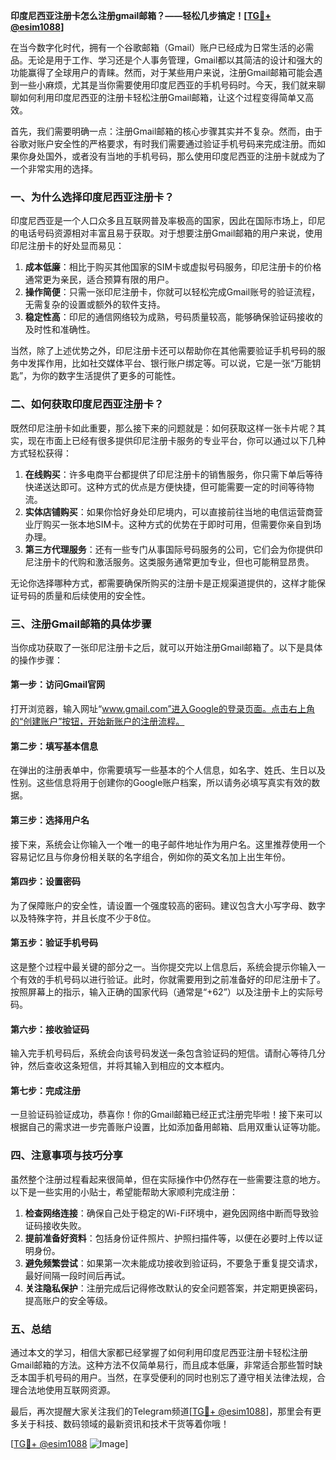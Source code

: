 **印度尼西亚注册卡怎么注册gmail邮箱？——轻松几步搞定！[[TG💪+ @esim1088](https://t.me/s/esim1088)]**

在当今数字化时代，拥有一个谷歌邮箱（Gmail）账户已经成为日常生活的必需品。无论是用于工作、学习还是个人事务管理，Gmail都以其简洁的设计和强大的功能赢得了全球用户的青睐。然而，对于某些用户来说，注册Gmail邮箱可能会遇到一些小麻烦，尤其是当你需要使用印度尼西亚的手机号码时。今天，我们就来聊聊如何利用印度尼西亚的注册卡轻松注册Gmail邮箱，让这个过程变得简单又高效。

首先，我们需要明确一点：注册Gmail邮箱的核心步骤其实并不复杂。然而，由于谷歌对账户安全性的严格要求，有时我们需要通过验证手机号码来完成注册。而如果你身处国外，或者没有当地的手机号码，那么使用印度尼西亚的注册卡就成为了一个非常实用的选择。

### 一、为什么选择印度尼西亚注册卡？

印度尼西亚是一个人口众多且互联网普及率极高的国家，因此在国际市场上，印尼的电话号码资源相对丰富且易于获取。对于想要注册Gmail邮箱的用户来说，使用印尼注册卡的好处显而易见：

1. **成本低廉**：相比于购买其他国家的SIM卡或虚拟号码服务，印尼注册卡的价格通常更为亲民，适合预算有限的用户。
2. **操作简便**：只需一张印尼注册卡，你就可以轻松完成Gmail账号的验证流程，无需复杂的设置或额外的软件支持。
3. **稳定性高**：印尼的通信网络较为成熟，号码质量较高，能够确保验证码接收的及时性和准确性。

当然，除了上述优势之外，印尼注册卡还可以帮助你在其他需要验证手机号码的服务中发挥作用，比如社交媒体平台、银行账户绑定等。可以说，它是一张“万能钥匙”，为你的数字生活提供了更多的可能性。

### 二、如何获取印度尼西亚注册卡？

既然印尼注册卡如此重要，那么接下来的问题就是：如何获取这样一张卡片呢？其实，现在市面上已经有很多提供印尼注册卡服务的专业平台，你可以通过以下几种方式轻松获得：

1. **在线购买**：许多电商平台都提供了印尼注册卡的销售服务，你只需下单后等待快递送达即可。这种方式的优点是方便快捷，但可能需要一定的时间等待物流。
2. **实体店铺购买**：如果你恰好身处印尼境内，可以直接前往当地的电信运营商营业厅购买一张本地SIM卡。这种方式的优势在于即时可用，但需要你亲自到场办理。
3. **第三方代理服务**：还有一些专门从事国际号码服务的公司，它们会为你提供印尼注册卡的代购和激活服务。这类服务通常更加专业，但也可能稍显昂贵。

无论你选择哪种方式，都需要确保所购买的注册卡是正规渠道提供的，这样才能保证号码的质量和后续使用的安全性。

### 三、注册Gmail邮箱的具体步骤

当你成功获取了一张印尼注册卡之后，就可以开始注册Gmail邮箱了。以下是具体的操作步骤：

#### 第一步：访问Gmail官网
打开浏览器，输入网址“www.gmail.com”进入Google的登录页面。点击右上角的“创建账户”按钮，开始新账户的注册流程。

#### 第二步：填写基本信息
在弹出的注册表单中，你需要填写一些基本的个人信息，如名字、姓氏、生日以及性别。这些信息将用于创建你的Google账户档案，所以请务必填写真实有效的数据。

#### 第三步：选择用户名
接下来，系统会让你输入一个唯一的电子邮件地址作为用户名。这里推荐使用一个容易记忆且与你身份相关联的名字组合，例如你的英文名加上出生年份。

#### 第四步：设置密码
为了保障账户的安全性，请设置一个强度较高的密码。建议包含大小写字母、数字以及特殊字符，并且长度不少于8位。

#### 第五步：验证手机号码
这是整个过程中最关键的部分之一。当你提交完以上信息后，系统会提示你输入一个有效的手机号码以进行验证。此时，你就需要用到之前准备好的印尼注册卡了。按照屏幕上的指示，输入正确的国家代码（通常是“+62”）以及注册卡上的实际号码。

#### 第六步：接收验证码
输入完手机号码后，系统会向该号码发送一条包含验证码的短信。请耐心等待几分钟，然后查收这条短信，并将其输入到相应的文本框内。

#### 第七步：完成注册
一旦验证码验证成功，恭喜你！你的Gmail邮箱已经正式注册完毕啦！接下来可以根据自己的需求进一步完善账户设置，比如添加备用邮箱、启用双重认证等功能。

### 四、注意事项与技巧分享

虽然整个注册过程看起来很简单，但在实际操作中仍然存在一些需要注意的地方。以下是一些实用的小贴士，希望能帮助大家顺利完成注册：

1. **检查网络连接**：确保自己处于稳定的Wi-Fi环境中，避免因网络中断而导致验证码接收失败。
2. **提前准备好资料**：包括身份证件照片、护照扫描件等，以便在必要时上传以证明身份。
3. **避免频繁尝试**：如果第一次未能成功接收到验证码，不要急于重复提交请求，最好间隔一段时间后再试。
4. **关注隐私保护**：注册完成后记得修改默认的安全问题答案，并定期更换密码，提高账户的安全等级。

### 五、总结

通过本文的学习，相信大家都已经掌握了如何利用印度尼西亚注册卡轻松注册Gmail邮箱的方法。这种方法不仅简单易行，而且成本低廉，非常适合那些暂时缺乏本国手机号码的用户。当然，在享受便利的同时也别忘了遵守相关法律法规，合理合法地使用互联网资源。

最后，再次提醒大家关注我们的Telegram频道[[TG💪+ @esim1088](https://t.me/s/esim1088)]，那里会有更多关于科技、数码领域的最新资讯和技术干货等着你哦！

[[TG💪+ @esim1088](https://t.me/s/esim1088) ![Image](https://i.postimg.cc/4NQfJmqS/Snipaste-2025-05-13-00-14-12.png)]